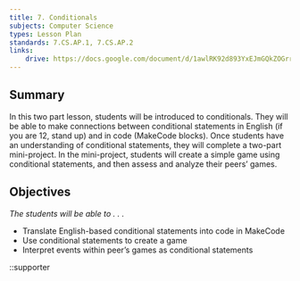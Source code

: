 ```yaml
---
title: 7. Conditionals
subjects: Computer Science
types: Lesson Plan
standards: 7.CS.AP.1, 7.CS.AP.2
links:
    drive: https://docs.google.com/document/d/1awlRK92d893YxEJmGQkZOGrrNQjDq1H01D8ib5gKLuk/edit
---
```


## Summary

In this two part lesson, students will be introduced to conditionals. They will be able to make connections between conditional statements in English (if you are 12, stand up) and in code (MakeCode blocks). Once students have an understanding of conditional statements, they will complete a two-part mini-project. In the mini-project, students will create a simple game using conditional statements, and then assess and analyze their peers’ games. 

## Objectives

*The students will be able to . . .*

- Translate English-based conditional statements into code in MakeCode
- Use conditional statements to create a game
- Interpret events within peer’s games as conditional statements

::supporter